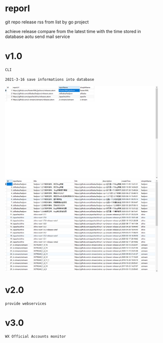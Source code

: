 # reporl
git repo release rss from list by go project

achieve release compare from the latest time with the time stored in database
aotu send mail service

# v1.0 

	CLI 
	
	2021-3-16 save informations into database
![reporss](./imgs/reporss.png)
![reporl](./imgs/reporl.png)
	
# v2.0

	provide webservices
	
# v3.0

	WX Official Accounts monitor
